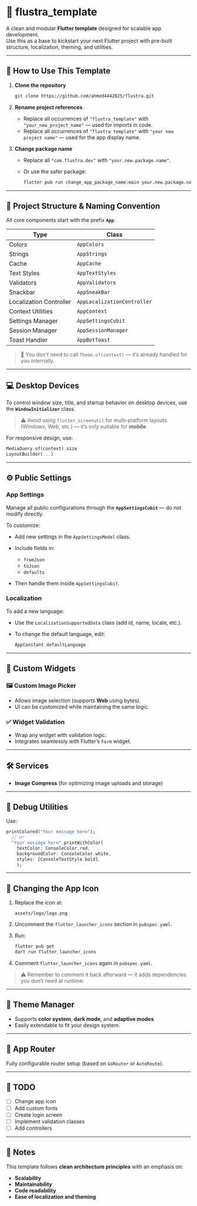 # 🧩 flustra_template

A clean and modular **Flutter template** designed for scalable app development.  
Use this as a base to kickstart your next Flutter project with pre-built structure, localization, theming, and utilities.

---

## 🚀 How to Use This Template

1. **Clone the repository**

   ```bash
   git clone https://github.com/ahmed4442025/flustra.git

   ```

2. **Rename project references**

   - Replace all occurrences of `"flustra_template"` with `"your_new_project_name"` — used for imports in code.
   - Replace all occurrences of `"flustra template"` with `"your new project name"` — used for the app display name.

3. **Change package name**

   - Replace all `"com.flustra.dev"` with `"your.new.package.name"`.
   - Or use the safer package:

     ```bash
     flutter pub run change_app_package_name:main your.new.package.name
     ```

---

## 🧱 Project Structure & Naming Convention

All core components start with the prefix **`App`**:

| Type                    | Class                       |
| ----------------------- | --------------------------- |
| Colors                  | `AppColors`                 |
| Strings                 | `AppStrings`                |
| Cache                   | `AppCache`                  |
| Text Styles             | `AppTextStyles`             |
| Validators              | `AppValidators`             |
| Snackbar                | `AppSneakBar`               |
| Localization Controller | `AppLocalizationController` |
| Context Utilities       | `AppContext`                |
| Settings Manager        | `AppSettingsCubit`          |
| Session Manager         | `AppSessionManager`         |
| Toast Handler           | `AppBotToast`               |

> 🧠 You don't need to call `Theme.of(context)` — it’s already handled for you internally.

---

## 💻 Desktop Devices

To control window size, title, and startup behavior on desktop devices, use the **`WindowInitializer`** class.

> ⚠️ Avoid using `flutter_screenutil` for multi-platform layouts (Windows, Web, etc.) — it’s only suitable for **mobile**.

For responsive design, use:

```dart
MediaQuery.of(context).size
LayoutBuilder(...)
```

---

## ⚙️ Public Settings

### App Settings

Manage all public configurations through the **`AppSettingsCubit`** — do not modify directly.

To customize:

- Add new settings in the `AppSettingsModel` class.
- Include fields in:

  - `fromJson`
  - `toJson`
  - `defaults`

- Then handle them inside `AppSettingsCubit`.

### Localization

To add a new language:

- Use the `LocalizationSupportedData` class (add id, name, locale, etc.).
- To change the default language, edit:

  ```dart
  AppConstant.defaultLanguage
  ```

---

## 🧰 Custom Widgets

### 🖼️ Custom Image Picker

- Allows image selection (supports **Web** using bytes).
- UI can be customized while maintaining the same logic.

### ✅ Widget Validation

- Wrap any widget with validation logic.
- Integrates seamlessly with Flutter’s `Form` widget.

---

## 🛠️ Services

- **Image Compress** (for optimizing image uploads and storage)

---

## 🧩 Debug Utilities

Use:

```dart
printColored("Your message here");
  // or
  "Your message here".printWithColor(
    textColor: ConsoleColor.red,
    backgroundColor: ConsoleColor.white,
    styles: [ConsoleTextStyle.bold],
    );


```

---

## 🧿 Changing the App Icon

1. Replace the icon at:

   ```
   assets/logo/logo.png
   ```

2. Uncomment the `flutter_launcher_icons` section in `pubspec.yaml`.

3. Run:

   ```bash
   flutter pub get
   dart run flutter_launcher_icons
   ```

4. Comment `flutter_launcher_icons` again in `pubspec.yaml`.

> ⚠️ Remember to comment it back afterward — it adds dependencies you don’t need at runtime.

---

## 🎨 Theme Manager

- Supports **color system**, **dark mode**, and **adaptive modes**.
- Easily extendable to fit your design system.

---

## 🧭 App Router

Fully configurable router setup (based on `GoRouter` or `AutoRoute`).

---

## 📝 TODO

- [ ] Change app icon
- [ ] Add custom fonts
- [ ] Create login screen
- [ ] Implement validation classes
- [ ] Add controllers

---

## 🧠 Notes

This template follows **clean architecture principles** with an emphasis on:

- **Scalability**
- **Maintainability**
- **Code readability**
- **Ease of localization and theming**

